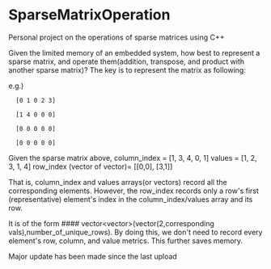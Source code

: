 # SparseMatrixOperation
Personal project on the operations of sparse matrices using C++

Given the limited memory of an embedded system, how best to represent a sparse matrix, and operate them(addition, transpose, and product with another sparse matrix)?
The key is to represent the matrix as following:

e.g.) 

      [0 1 0 2 3]

      [1 4 0 0 0]
      
      [0 0 0 0 0]
      
      [0 0 0 0 0]
      
      
Given the sparse matrix above,
column_index = [1, 3, 4, 0, 1]
values = [1, 2, 3, 1, 4]
row_index (vector of vector)= [[0,0], [3,1]]

That is, column_index and values arrays(or vectors) record all the corresponding elements.
However, the row_index records only a row's first (representative) element's index in the column_index/values array and its row.

It is of the form #### vector<vector<int>>(vector<int>(2,corresponding vals),number_of_unique_rows). 
By doing this, we don't need to record every element's row, column, and value metrics. This further saves memory.

Major update has been made since the last upload
